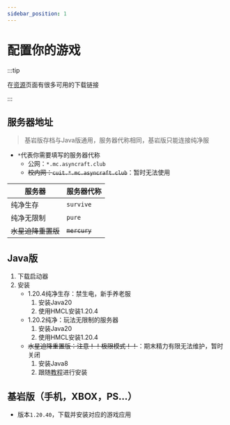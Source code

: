 ```yaml
---
sidebar_position: 1
---
```


# 配置你的游戏

:::tip
  
在[资源](/docs/资源/)页面有很多可用的下载链接  

:::

## 服务器地址

>基岩版存档与Java版通用，服务器代称相同，基岩版只能连接纯净服

+ `*`代表你需要填写的服务器代称
  + 公网：`*.mc.asyncraft.club`
  + ~~校内网：`cuit.*.mc.asyncraft.club`~~：暂时无法使用

|服务器|服务器代称|
|-|-|
|纯净生存|`survive`|
|纯净无限制|`pure`|
|~~水星迫降重置版~~|~~`mercury`~~|

## Java版

1. 下载启动器
2. 安装
   + 1.20.4纯净生存：禁生电，新手养老服
     1. 安装Java20
     2. 使用HMCL安装1.20.4
   + 1.20.2纯净：玩法无限制的服务器
     1. 安装Java20
     2. 使用HMCL安装1.20.4
   + ~~水星迫降重置版：注意！！极限模式！！~~：期末精力有限无法维护，暂时关闭
     1. 安装Java8
     2. 跟随[教程](https://docs.qq.com/doc/DYlB5WExYb0N1S2tK)进行安装

## 基岩版（手机，XBOX，PS...）

+ 版本`1.20.40`，下载并安装对应的游戏应用
